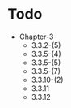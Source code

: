 # Todo
- Chapter-3 
  - 3.3.2-(5)
  - 3.3.5-(4)
  - 3.3.5-(5)
  - 3.3.5-(7)
  - 3.3.10-(2)
  - 3.3.11
  - 3.3.12
